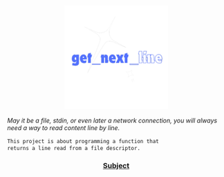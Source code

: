 <div align="center">
  
<picture>
  <a href="https://github.com/0h-laugh/Core/tree/main/get_next_line">
    <img src="https://github.com/0h-laugh/0h-laugh/raw/main/keep_laughing/get_next_line.png" width="240" alt="gnl.png">
  </a>
</picture>

</div>

*May it be a file, stdin, or even later a network connection, you will always need a way to read content line by line.*
```
This project is about programming a function that
returns a line read from a file descriptor.
```
<div align="center">
  
### [Subject](https://github.com/0h-laugh/Core/blob/main/get_next_line/en.subject.pdf)
</div>
